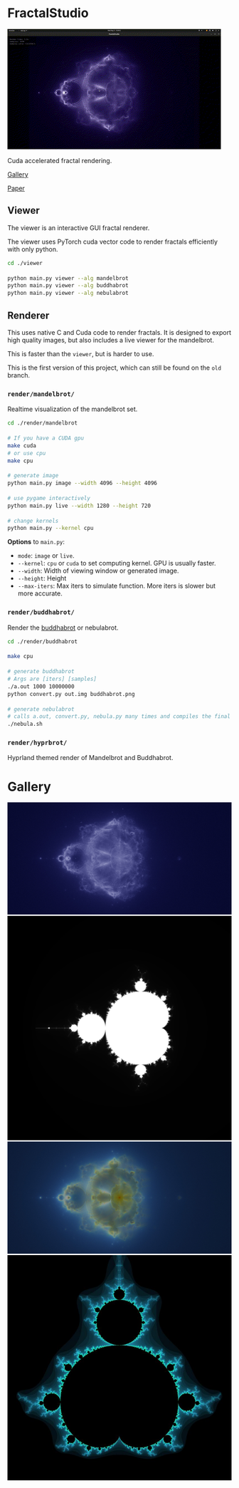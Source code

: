 # FractalStudio

![](./gallery/ViewerCudabrot.gif?raw=true)

Cuda accelerated fractal rendering.

[Gallery](./gallery/)

[Paper](./paper.pdf)


## Viewer

The viewer is an interactive GUI fractal renderer.

The viewer uses PyTorch cuda vector code to render fractals efficiently with
only python.

```bash
cd ./viewer

python main.py viewer --alg mandelbrot
python main.py viewer --alg buddhabrot
python main.py viewer --alg nebulabrot
```


## Renderer

This uses native C and Cuda code to render fractals. It is designed to export
high quality images, but also includes a live viewer for the mandelbrot.

This is faster than the `viewer`, but is harder to use.

This is the first version of this project, which can still be found on the `old`
branch.

### `render/mandelbrot/`

Realtime visualization of the mandelbrot set.

```bash
cd ./render/mandelbrot

# If you have a CUDA gpu
make cuda
# or use cpu
make cpu

# generate image
python main.py image --width 4096 --height 4096

# use pygame interactively
python main.py live --width 1280 --height 720

# change kernels
python main.py --kernel cpu
```

**Options** to `main.py`:

- `mode`: `image` or `live`.
- `--kernel`: `cpu` or `cuda` to set computing kernel. GPU is usually faster.
- `--width`: Width of viewing window or generated image.
- `--height`: Height
- `--max-iters`: Max iters to simulate function. More iters is slower but more accurate.

### `render/buddhabrot/`

Render the [buddhabrot](https://en.wikipedia.org/wiki/Buddhabrot) or nebulabrot.

```bash
cd ./render/buddhabrot

make cpu

# generate buddhabrot
# Args are [iters] [samples]
./a.out 1000 10000000
python convert.py out.img buddhabrot.png

# generate nebulabrot
# calls a.out, convert.py, nebula.py many times and compiles the final image.
./nebula.sh
```

### `render/hyprbrot/`

Hyprland themed render of Mandelbrot and Buddhabrot.

# Gallery

![](./gallery/buddhabrot.jpg?raw=true)
![](./gallery/mandelbrot.jpg?raw=true)
![](./gallery/nebulabrot.jpg?raw=true)
![](./gallery/HyprbrotProfile.jpg?raw=true)

